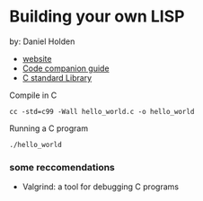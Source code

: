 # Building your own LISP
by: Daniel Holden

- [website](https://www.buildyourownlisp.com/)
- [Code companion guide](https://github.com/orangeduck/BuildYourOwnLisp)
- [C standard Library](https://en.cppreference.com/w/c/header)

Compile in C
```cli
cc -std=c99 -Wall hello_world.c -o hello_world
```

Running a C program
```
./hello_world
```

### some reccomendations

- Valgrind: a tool for debugging C programs
